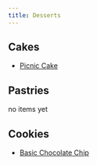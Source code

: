 ```yaml
---
title: Desserts
---
```

## Cakes
- [Picnic Cake](/desserts/picnic_cake.md)

## Pastries
no items yet

## Cookies
- [Basic Chocolate Chip](/desserts/basic_chocolate_chip.md)